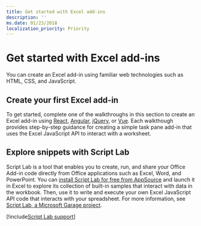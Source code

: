 ```yaml
---
title: Get started with Excel add-ins
description: ''
ms.date: 01/23/2018
localization_priority: Priority
---
```


# Get started with Excel add-ins

You can create an Excel add-in using familiar web technologies such as HTML, CSS, and JavaScript. 

## Create your first Excel add-in

To get started, complete one of the walkthroughs in this section to create an Excel add-in using [React](../quickstarts/excel-quickstart-react.md), [Angular](../quickstarts/excel-quickstart-angular.md), [jQuery](../quickstarts/excel-quickstart-jquery.md), or [Vue](../quickstarts/excel-quickstart-vue.md). Each walkthough provides step-by-step guidance for creating a simple task pane add-in that uses the Excel JavaScript API to interact with a worksheet. 

## Explore snippets with Script Lab

Script Lab is a tool that enables you to create, run, and share your Office Add-in code directly from Office applications such as Excel, Word, and PowerPoint. You can [install Script Lab for free from AppSource](https://appsource.microsoft.com/product/office/WA104380862?src=office&corrid=ed93ce54-3f2c-48ab-9df7-d9913f7b190b&omexanonuid=4a0102fb-b31a-4b9f-9bb0-39d4cc6b789d) and launch it in Excel to explore its collection of built-in samples that interact with data in the workbook. Then, use it to write and execute your own Excel JavaScript API code that interacts with your spreadsheet. For more information, see [Script Lab, a Microsoft Garage project](https://github.com/OfficeDev/script-lab/blob/master/README.md).

[!include[Script Lab support](../includes/alert-script-lab-support.md)]
